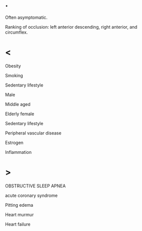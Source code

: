 # .

Often asymptomatic.

Ranking of occlusion: left anterior descending, right anterior, and circumflex.

# <

Obesity

Smoking

Sedentary lifestyle

Male

Middle aged

Elderly female

Sedentary lifestyle

Peripheral vascular disease

Estrogen

Inflammation

# >

OBSTRUCTIVE SLEEP APNEA

acute coronary syndrome

Pitting edema

Heart murmur

Heart failure
